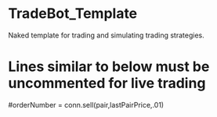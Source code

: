 # TradeBot_Template
Naked template for trading and simulating trading strategies.

# Lines similar to below must be uncommented for live trading
#orderNumber = conn.sell(pair,lastPairPrice,.01)
